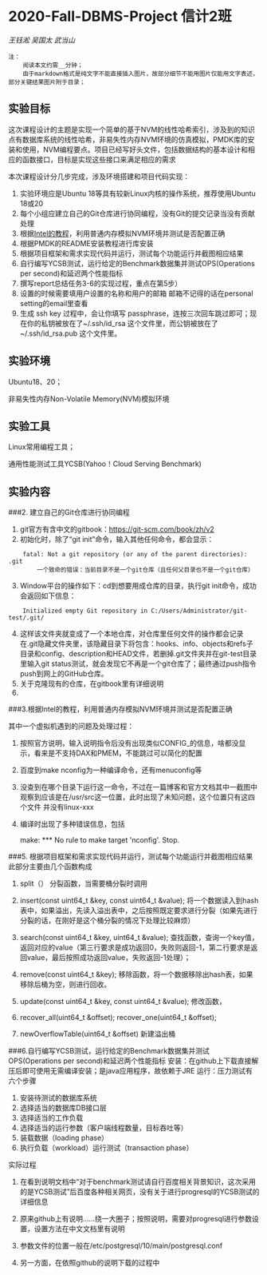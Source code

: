 # 2020-Fall-DBMS-Project 信计2班 
*王钰淞 吴国太 武当山*
```
注：
    阅读本文约需__分钟；
    由于markdown格式是纯文字不能直接插入图片，故部分细节不能用图片仅能用文字表述，部分关键结果图片附于目录；
```
## 实验目标
这次课程设计的主题是实现一个简单的基于NVM的线性哈希索引，涉及到的知识点有数据库系统的线性哈希，非易失性内存NVM环境的仿真模拟，PMDK库的安装和使用，NVM编程要点。项目已经写好头文件，包括数据结构的基本设计和相应的函数接口，目标是实现这些接口来满足相应的需求

本次课程设计分几步完成，涉及环境搭建和项目代码实现：
1. 实验环境应是Ubuntu 18等具有较新Linux内核的操作系统，推荐使用Ubuntu 18或20
2. 每个小组应建立自己的Git仓库进行协同编程，没有Git的提交记录当没有贡献处理
3. 根据[Intel的教程](https://software.intel.com/content/www/us/en/develop/articles/how-to-emulate-persistent-memory-on-an-intel-architecture-server.html)，利用普通内存模拟NVM环境并测试是否配置正确
4. 根据PMDK的README安装教程进行库安装
5. 根据项目框架和需求实现代码并运行，测试每个功能运行并截图相应结果
6. 自行编写YCSB测试，运行给定的Benchmark数据集并测试OPS(Operations per second)和延迟两个性能指标
7. 撰写report总结任务3-6的实现过程，重点在第5步）
8. 设置的时候需要填用户设置的名称和用户的邮箱 邮箱不记得的话在personal setting的email里查看
9. 生成 ssh key 过程中，会让你填写 passphrase，连按三次回车跳过即可；现在你的私钥被放在了~/.ssh/id_rsa 这个文件里，而公钥被放在了 ~/.ssh/id_rsa.pub 这个文件里。

## 实验环境
Ubuntu18、20；

非易失性内存Non-Volatile Memory(NVM)模拟环境

## 实验工具
Linux常用编程工具；

通用性能测试工具YCSB(Yahoo！Cloud Serving Benchmark)

## 实验内容

###2. 建立自己的Git仓库进行协同编程
1. git官方有含中文的gitbook：https://git-scm.com/book/zh/v2
2. 初始化时，除了“git init”命令，输入其他任何命令，都会显示：
```
    fatal: Not a git repository (or any of the parent directories): .git
        一个致命的错误：当前目录不是一个git仓库（且任何父目录也不是一个git仓库）
```
3. Window平台的操作如下：cd到想要用成仓库的目录，执行git init命令，成功会返回如下信息：
```   
    Initialized empty Git repository in C:/Users/Administrator/git-test/.git/
```
4. 这样该文件夹就变成了一个本地仓库，对仓库里任何文件的操作都会记录在.git隐藏文件夹里，该隐藏目录下将包含：hooks、info、objects和refs子目录和config、description和HEAD文件，若删掉.git文件夹并在git-test目录里输入git status测试，就会发现它不再是一个git仓库了；最终通过push指令push到网上的GitHub仓库。
5. 关于克隆现有的仓库，在gitbook里有详细说明
6. 


###3.根据Intel的教程，利用普通内存模拟NVM环境并测试是否配置正确

其中一个虚拟机遇到的问题及处理过程：
1. 按照官方说明，输入说明指令后没有出现类似CONFIG_的信息，啥都没显示，看来是不支持DAX和PMEM，不能跳过可以简化的配置
2. 百度到make nconfig为一种编译命令，还有menuconfig等
3. 没查到在哪个目录下运行这一命令，不过在一篇博客和官方文档其中一截图中观察到应该是在/usr/src这一位置，此时出现了未知问题，这个位置只有这四个文件 并没有linux-xxx
4. 编译时出现了多种错误信息，包括
    
    make: *** No rule to make target 'nconfig'.  Stop.

###5. 根据项目框架和需求实现代码并运行，测试每个功能运行并截图相应结果
此部分主要由几个函数构成
1. split（）
分裂函数，当需要桶分裂时调用

2. insert(const uint64_t &key, const uint64_t &value);
将一个数据读入到hash表中，如果溢出，先读入溢出表中，之后按照既定要求进行分裂（如果先进行分裂的话，在刚好是这个桶分裂的情况下处理比较麻烦）

3. search(const uint64_t &key, uint64_t &value);
查找函数，查询一个key值，返回对应的value（第三行要求是成功返回0，失败则返回-1，第二行要求是返回value，最后按照成功返回value，失败返回-1处理）；

4. remove(const uint64_t &key);
移除函数，将一个数据移除出hash表，如果移除后桶为空，则进行回收。

5. update(const uint64_t &key, const uint64_t &value);
修改函数，

6. recover_all(uint64_t &offset);		 recover_one(uint64_t &offset);

7. newOverflowTable(uint64_t &offset)
新建溢出桶



###6.自行编写YCSB测试，运行给定的Benchmark数据集并测试OPS(Operations per second)和延迟两个性能指标
安装：在github上下载直接解压后即可使用无需编译安装；是java应用程序，故依赖于JRE
运行：压力测试有六个步骤
1. 安装待测试的数据库系统
2. 选择适当的数据库DB接口层
3. 选择适当的工作负载
4. 选择适当的运行参数（客户端线程数量，目标吞吐等）
5. 装载数据（loading phase）
6. 执行负载（workload）运行测试（transaction phase）

实际过程

1. 在看到说明文档中“对于benchmark测试请自行百度相关背景知识，这次采用的是YCSB测试”后百度各种相关网页，没有关于进行progresql的YCSB测试的详细信息
2. 原来github上有说明……绕一大圈子；按照说明，需要对progresql进行参数设置，设置方法在中文文档里有说明

3. 参数文件的位置一般在/etc/postgresql/10/main/postgresql.conf
4. 另一方面，在依照github的说明下载的过程中

